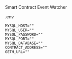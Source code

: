 
Smart Contract Event Watcher

.env 
```
MYSQL_HOST=""
MYSQL_USER=""
MYSQL_PASSWORD=""
MYSQL_PORT=""
MYSQL_DATABASE=""
CONTRACT_ADDRESS=""
GETH_URL=""
```